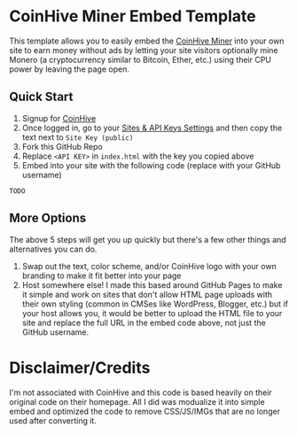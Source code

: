 # CoinHive Miner Embed Template
This template allows you to easily embed the [CoinHive Miner](https://coin-hive.com) into your own site to earn money without ads by letting your site visitors optionally mine Monero (a cryptocurrency similar to Bitcoin, Ether, etc.) using their CPU power by leaving the page open.

## Quick Start
1. Signup for [CoinHive](https://coin-hive.com/account/signup)
2. Once logged in, go to your [Sites & API Keys Settings](https://coin-hive.com/settings/sites) and then copy the text next to `Site Key (public)`
3. Fork this GitHub Repo
4. Replace `<API KEY>` in `index.html` with the key you copied above
5. Embed into your site with the following code (replace <USERNAME> with your GitHub username)

```html5
TODO
```

## More Options
The above 5 steps will get you up quickly but there's a few other things and alternatives you can do.

1. Swap out the text, color scheme, and/or CoinHive logo with your own branding to make it fit better into your page
2. Host somewhere else! I made this based around GitHub Pages to make it simple and work on sites that don't allow HTML page uploads with their own styling (common in CMSes like WordPress, Blogger, etc.) but if your host allows you, it would be better to upload the HTML file to your site and replace the full URL in the embed code above, not just the GitHub username.

# Disclaimer/Credits
I'm not associated with CoinHive and this code is based heavily on their original code on their homepage. All I did was modualize it into simple embed and optimized the code to remove CSS/JS/IMGs that are no longer used after converting it.
